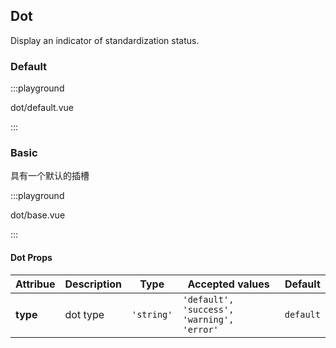 ## Dot

Display an indicator of standardization status.

### Default

:::playground

dot/default.vue

:::

### Basic

具有一个默认的插槽

:::playground

dot/base.vue

:::

#### Dot Props

| Attribue | Description | Type       | Accepted values                            | Default   |
| -------- | ----------- | ---------- | ------------------------------------------ | --------- |
| **type** | dot type    | `'string'` | `'default', 'success', 'warning', 'error'` | `default` |
